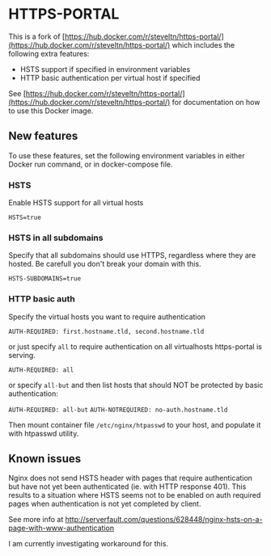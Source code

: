 # HTTPS-PORTAL

This is a fork of [https://hub.docker.com/r/steveltn/https-portal/](https://hub.docker.com/r/steveltn/https-portal/)
which includes the following extra features:

- HSTS support if specified in environment variables
- HTTP basic authentication per virtual host if specified

See [https://hub.docker.com/r/steveltn/https-portal/](https://hub.docker.com/r/steveltn/https-portal/)
for documentation on how to use this Docker image.

## New features

To use these features, set the following environment variables
in either Docker run command, or in docker-compose file.

### HSTS

Enable HSTS support for all virtual hosts

`HSTS=true`

### HSTS in all subdomains

Specify that all subdomains should use HTTPS, regardless where
they are hosted. Be carefull you don't break your domain with this.

`HSTS-SUBDOMAINS=true`

### HTTP basic auth

Specify the virtual hosts you want to require authentication

`AUTH-REQUIRED: first.hostname.tld, second.hostname.tld`

or just specify `all` to require authentication on all
virtualhosts https-portal is serving.

`AUTH-REQUIRED: all`

or specify `all-but` and then list hosts that should NOT be
protected by basic authentication:

`AUTH-REQUIRED: all-but`
`AUTH-NOTREQUIRED: no-auth.hostname.tld`

Then mount container file `/etc/nginx/htpasswd` to your host,
and populate it with htpasswd utility.

## Known issues

Nginx does not send HSTS header with pages that require authentication
but have not yet been authenticated (ie. with HTTP response 401). This
results to a situation where HSTS seems not to be enabled on auth required
pages when authentication is not yet completed by client.

See more info at http://serverfault.com/questions/628448/nginx-hsts-on-a-page-with-www-authentication

I am currently investigating workaround for this.
